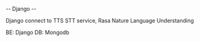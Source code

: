 -- Django --

Django connect to TTS STT service, Rasa Nature Language Understanding

BE: Django
DB: Mongodb
